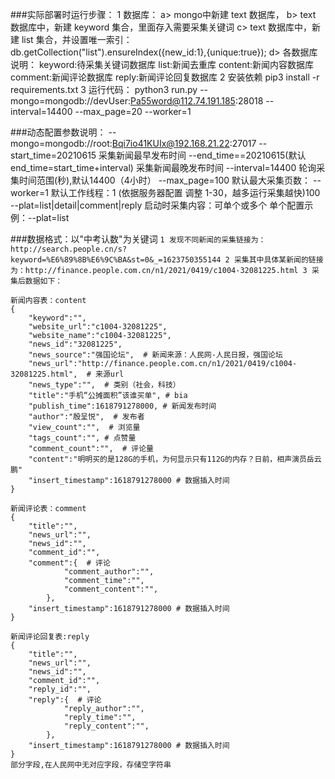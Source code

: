 ###实际部署时运行步骤：
    1 数据库： 
        a> mongo中新建 text 数据库，
        b> text 数据库中，新建 keyword 集合，里面存入需要采集关键词
        c> text 数据库中，新建 list 集合，并设置唯一索引：db.getCollection("list").ensureIndex({new_id:1},{unique:true}); 
        d> 各数据库说明：
            keyword:待采集关键词数据库
            list:新闻去重库
            content:新闻内容数据库
            comment:新闻评论数据库
            reply:新闻评论回复数据库
    2  安装依赖
        pip3 install -r requirements.txt
    3 运行代码：
        python3 run.py --mongo=mongodb://devUser:Pa55word@112.74.191.185:28018 --interval=14400 --max_page=20 --worker=1

###动态配置参数说明：
    --mongo=mongodb://root:Bqi7io41KUIx@192.168.21.22:27017
    --start_time=20210615 采集新闻最早发布时间
    --end_time==20210615(默认 end_time=start_time+interval)  采集新闻最晚发布时间
    --interval=14400   轮询采集时间范围(秒),默认14400（4小时）
    --max_page=100    默认最大采集页数：
    --worker=1   默认工作线程：1 (依据服务器配置 调整 1-30，越多运行采集越快)100
    --plat=list|detail|comment|reply   启动时采集内容：可单个或多个  单个配置示例：--plat=list
    
###数据格式：以"中考认数"为关键词
	`1 发现不同新闻的采集链接为：http://search.people.cn/s?keyword=%E6%89%8B%E6%9C%BA&st=0&_=1623750355144
	2 采集其中具体某新闻的链接为：http://finance.people.com.cn/n1/2021/0419/c1004-32081225.html
	3 采集后数据如下：`
	
    新闻内容表：content
    {
        "keyword":"",
        "website_url":"c1004-32081225",
        "website_name":"c1004-32081225",
        "news_id":"32081225",
        "news_source":"强国论坛",  # 新闻来源：人民网-人民日报，强国论坛
        "news_url":"http://finance.people.com.cn/n1/2021/0419/c1004-32081225.html",  # 来源url
        "news_type":"",  # 类别（社会，科技）
        "title":"手机“公摊面积”该谁买单", # bia
        "publish_time":1618791278000, # 新闻发布时间
        "author":"殷呈悦",  # 发布者
        "view_count":"",  # 浏览量
        "tags_count":"", # 点赞量
        "comment_count":"",  # 评论量
        "content":"明明买的是128G的手机，为何显示只有112G的内存？日前，相声演员岳云鹏" 
        "insert_timestamp":1618791278000 # 数据插入时间
    }
        
    新闻评论表：comment
    {
        "title":"",
        "news_url":"",
        "news_id":"",
        "comment_id":"",
        "comment":{  # 评论
                "comment_author":"",	
                "comment_time":"",	
                "comment_content":"",	
            },
        "insert_timestamp":1618791278000 # 数据插入时间
    }
        
    新闻评论回复表:reply
    {
        "title":"",
        "news_url":"",
        "news_id":"",
        "comment_id":"",
        "reply_id":"",
        "reply":{  # 评论
                "reply_author":"",	
                "reply_time":"",	
                "reply_content":"",	
            },
        "insert_timestamp":1618791278000 # 数据插入时间
    }
    部分字段,在人民网中无对应字段，存储空字符串

